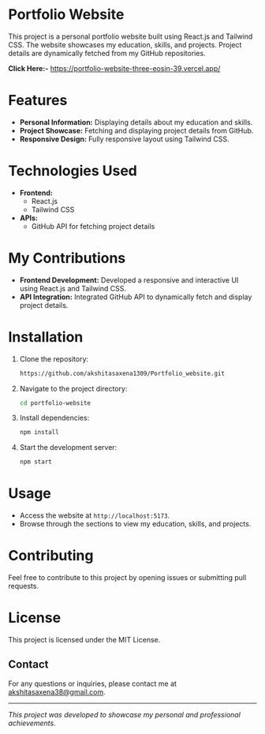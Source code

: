 # Portfolio Website

This project is a personal portfolio website built using React.js and Tailwind CSS. The website showcases my education, skills, and projects. Project details are dynamically fetched from my GitHub repositories.

**Click Here:-** https://portfolio-website-three-eosin-39.vercel.app/

# Features
- **Personal Information:** Displaying details about my education and skills.
- **Project Showcase:** Fetching and displaying project details from GitHub.
- **Responsive Design:** Fully responsive layout using Tailwind CSS.

# Technologies Used
- **Frontend:**
  - React.js
  - Tailwind CSS
- **APIs:**
  - GitHub API for fetching project details

# My Contributions
- **Frontend Development:** Developed a responsive and interactive UI using React.js and Tailwind CSS.
- **API Integration:** Integrated GitHub API to dynamically fetch and display project details.

# Installation
1. Clone the repository:
    ```sh
    https://github.com/akshitasaxena1309/Portfolio_website.git
    ```
2. Navigate to the project directory:
    ```sh
    cd portfolio-website
    ```
3. Install dependencies:
    ```sh
    npm install
    ```
4. Start the development server:
    ```sh
    npm start
    ```

# Usage
- Access the website at `http://localhost:5173`.
- Browse through the sections to view my education, skills, and projects.

# Contributing
Feel free to contribute to this project by opening issues or submitting pull requests.

# License
This project is licensed under the MIT License.

## Contact
For any questions or inquiries, please contact me at akshitasaxena38@gmail.com.

---

*This project was developed to showcase my personal and professional achievements.*
